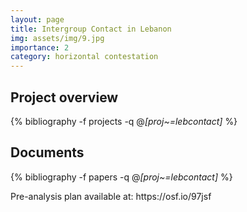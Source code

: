 ```yaml
---
layout: page
title: Intergroup Contact in Lebanon
img: assets/img/9.jpg
importance: 2
category: horizontal contestation
---
```


## Project overview

<div class="publications">

  {% bibliography -f projects -q @*[proj~=lebcontact]* %}

</div>

## Documents

<div class="publications">

  {% bibliography -f papers -q @*[proj~=lebcontact]* %}

</div>
Pre-analysis plan available at: https://osf.io/97jsf 

